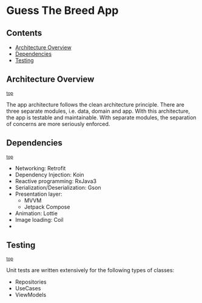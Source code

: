 # Guess The Breed App

## <a name="contents"></a>Contents

- [Architecture Overview](#architecture)
- [Dependencies](#dependencies)
- [Testing](#testing)

## <a name="architecture"></a>Architecture Overview
<sup>[top](#contents)</sup>

The app architecture follows the clean architecture principle. There are three separate modules, i.e.
data, domain and app. With this architecture, the app is testable and maintainable. 
With separate modules, the separation of concerns are more seriously enforced.

## <a name="dependencies"></a>Dependencies
<sup>[top](#contents)</sup>

- Networking: Retrofit
- Dependency Injection: Koin
- Reactive programming: RxJava3
- Serialization/Deserialization: Gson
- Presentation layer: 
  - MVVM
  - Jetpack Compose
- Animation: Lottie
- Image loading: Coil
- 
## <a name="testing"></a>Testing
<sup>[top](#contents)</sup>

Unit tests are written extensively for the following types of classes:
- Repositories
- UseCases
- ViewModels
